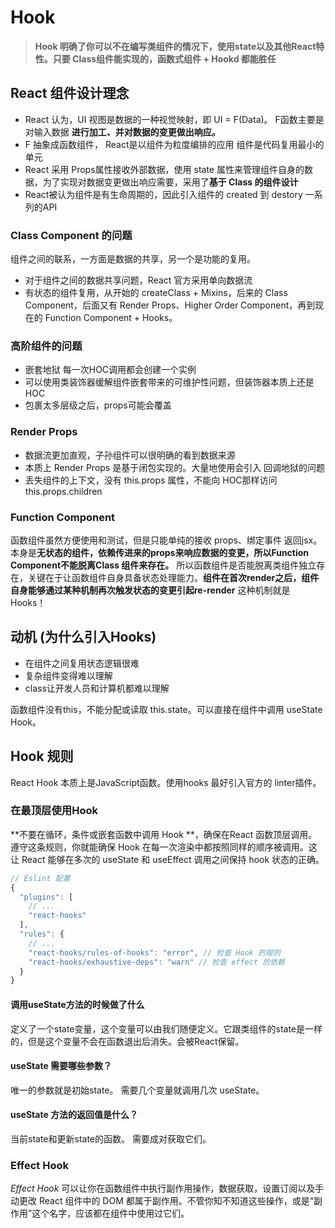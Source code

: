 # Hook


> **Hook 明确了你可以不在编写类组件的情况下，使用state以及其他React特性。只要 Class组件能实现的，函数式组件 + Hookd 都能胜任**


## React 组件设计理念

* React 认为，UI 视图是数据的一种视觉映射，即 UI = F(Data)。 F函数主要是对输入数据 **进行加工、并对数据的变更做出响应。**
* F 抽象成函数组件， React是以组件为粒度编排的应用 组件是代码复用最小的单元
* React 采用 Props属性接收外部数据，使用 state 属性来管理组件自身的数据，为了实现对数据变更做出响应需要，采用了**基于 Class 的组件设计**
* React被认为组件是有生命周期的，因此引入组件的 created 到 destory 一系列的API

### Class Component 的问题

组件之间的联系，一方面是数据的共享，另一个是功能的复用。

* 对于组件之间的数据共享问题，React 官方采用单向数据流
* 有状态的组件复用，从开始的 createClass + Mixins，后来的 Class Component，后面又有 Render Props、Higher Order Component，再到现在的 Function Component + Hooks。

### 高阶组件的问题

* 嵌套地狱 每一次HOC调用都会创建一个实例
* 可以使用类装饰器缓解组件嵌套带来的可维护性问题，但装饰器本质上还是 HOC
* 包裹太多层级之后，props可能会覆盖

### Render Props 

* 数据流更加直观，子孙组件可以很明确的看到数据来源
* 本质上 Render Props 是基于闭包实现的。大量地使用会引入 回调地狱的问题
* 丢失组件的上下文，没有 this.props 属性，不能向 HOC那样访问 this.props.children


### Function Component

函数组件虽然方便使用和测试，但是只能单纯的接收 props、绑定事件 返回jsx。本身是**无状态的组件，依赖传进来的props来响应数据的变更，所以Function Component不能脱离Class 组件来存在。** 所以函数组件是否能脱离类组件独立存在，关键在于让函数组件自身具备状态处理能力。**组件在首次render之后，组件自身能够通过某种机制再次触发状态的变更引起re-render** 这种机制就是 Hooks！





## 动机 (为什么引入Hooks)

* 在组件之间复用状态逻辑很难
* 复杂组件变得难以理解
* class让开发人员和计算机都难以理解

函数组件没有this，不能分配或读取 this.state。可以直接在组件中调用 useState Hook。


## Hook 规则

React Hook 本质上是JavaScript函数。使用hooks 最好引入官方的 linter插件。

### **在最顶层使用Hook**

**不要在循环，条件或嵌套函数中调用 Hook **，确保在React 函数顶层调用。遵守这条规则，你就能确保 Hook 在每一次渲染中都按照同样的顺序被调用。这让 React 能够在多次的 useState 和 useEffect 调用之间保持 hook 状态的正确。

```js
// Eslint 配置
{
  "plugins": [
    // ...
    "react-hooks"
  ],
  "rules": {
    // ...
    "react-hooks/rules-of-hooks": "error", // 检查 Hook 的规则
    "react-hooks/exhaustive-deps": "warn" // 检查 effect 的依赖
  }
}
```



#### 调用useState方法的时候做了什么
定义了一个state变量，这个变量可以由我们随便定义。它跟类组件的state是一样的，但是这个变量不会在函数退出后消失。会被React保留。



#### useState 需要哪些参数？

唯一的参数就是初始state。 需要几个变量就调用几次 useState。



#### useState 方法的返回值是什么？

当前state和更新state的函数。 需要成对获取它们。





### Effect Hook

*Effect Hook* 可以让你在函数组件中执行副作用操作，数据获取，设置订阅以及手动更改 React 组件中的 DOM 都属于副作用。不管你知不知道这些操作，或是“副作用”这个名字，应该都在组件中使用过它们。

